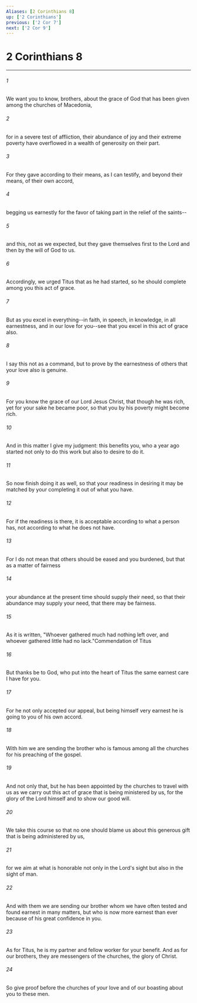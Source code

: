 ```yaml
---
Aliases: [2 Corinthians 8]
up: ['2 Corinthians']
previous: ['2 Cor 7']
next: ['2 Cor 9']
---
```

# 2 Corinthians 8
***



###### 1 
We want you to know, brothers, about the grace of God that has been given among the churches of Macedonia, 

###### 2 
for in a severe test of affliction, their abundance of joy and their extreme poverty have overflowed in a wealth of generosity on their part. 

###### 3 
For they gave according to their means, as I can testify, and beyond their means, of their own accord, 

###### 4 
begging us earnestly for the favor of taking part in the relief of the saints-- 

###### 5 
and this, not as we expected, but they gave themselves first to the Lord and then by the will of God to us. 

###### 6 
Accordingly, we urged Titus that as he had started, so he should complete among you this act of grace. 

###### 7 
But as you excel in everything--in faith, in speech, in knowledge, in all earnestness, and in our love for you--see that you excel in this act of grace also. 

###### 8 
I say this not as a command, but to prove by the earnestness of others that your love also is genuine. 

###### 9 
For you know the grace of our Lord Jesus Christ, that though he was rich, yet for your sake he became poor, so that you by his poverty might become rich. 

###### 10 
And in this matter I give my judgment: this benefits you, who a year ago started not only to do this work but also to desire to do it. 

###### 11 
So now finish doing it as well, so that your readiness in desiring it may be matched by your completing it out of what you have. 

###### 12 
For if the readiness is there, it is acceptable according to what a person has, not according to what he does not have. 

###### 13 
For I do not mean that others should be eased and you burdened, but that as a matter of fairness 

###### 14 
your abundance at the present time should supply their need, so that their abundance may supply your need, that there may be fairness. 

###### 15 
As it is written, "Whoever gathered much had nothing left over, and whoever gathered little had no lack."Commendation of Titus 

###### 16 
But thanks be to God, who put into the heart of Titus the same earnest care I have for you. 

###### 17 
For he not only accepted our appeal, but being himself very earnest he is going to you of his own accord. 

###### 18 
With him we are sending the brother who is famous among all the churches for his preaching of the gospel. 

###### 19 
And not only that, but he has been appointed by the churches to travel with us as we carry out this act of grace that is being ministered by us, for the glory of the Lord himself and to show our good will. 

###### 20 
We take this course so that no one should blame us about this generous gift that is being administered by us, 

###### 21 
for we aim at what is honorable not only in the Lord's sight but also in the sight of man. 

###### 22 
And with them we are sending our brother whom we have often tested and found earnest in many matters, but who is now more earnest than ever because of his great confidence in you. 

###### 23 
As for Titus, he is my partner and fellow worker for your benefit. And as for our brothers, they are messengers of the churches, the glory of Christ. 

###### 24 
So give proof before the churches of your love and of our boasting about you to these men.
